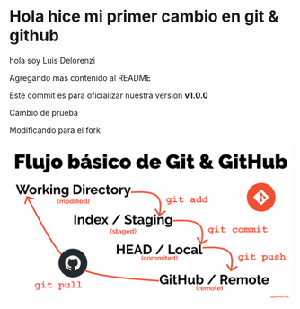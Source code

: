 # Hola hice mi primer cambio en git & github

hola soy Luis Delorenzi

Agregando mas contenido al README

Este commit es para oficializar nuestra version **v1.0.0**

Cambio de prueba

Modificando para el fork

![Git flow](git-flow.png)
